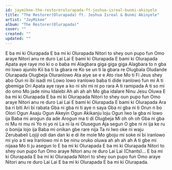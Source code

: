 ```yaml
---
id: jaymikee-the-restorerolurapada-ft-joshua-isreal-bunmi-akinyele
title: "The Restorer(Olurapada) ft. Joshua Isreal & Bunmi Akinyele"
artist: "JayMikee"
album: "The Restorer(Olurapada)"
cover: ""
created: ""
updated: ""
---
```


E ba mi ki Olurapada
E ba mi ki Olurapada
Nitori to shey oun pupo fun Omo araye
Nitori anu re duro Lai Lai
E bami ki Olurapada
E bami ki Olurapada
Apata aye raye mo ki o o baba mi
Alagbara giga giga giga
Alagbara to n gba mi lowo ajunilo
Kii ba ti la gbara re
Ko se un ti la gbara re
Olugbala
Oludande
Olurapada
Olugbeja
Oluranlowo
Ata aiye se e e
Ato rise
Mo ti Fi Jeus shey abo Oun ni ibi isadi mi
Lowo lowo iranlowo baba ti dide iranlowo fun mi
A ti gbemiga Ori Apata aye raye a ko ni shi mi ni po rara
A ti ramipada
A ti so mi do omo
Mo jade ninu Idalebi
Ah ah ah ah Mo gba idalare
Ninu Jesu Oluwa
E ba mi ki Olurapada
E ba mi ki Olurapada
Nitori to shey oun pupo fun Omo araye
Nitori anu re duro Lai Lai
E bami ki Olurapada
E bami ki Olurapada
Ara ba ri biti
Ari bi rabata
Gba ni gba ni ti aye n saya
Gba ni gba ni ti Orun n bo
Olori Ogun
Asaju Ogun
Akeyin Ogun
Akikanju loju Ogun
Iwo la gba ni lowo ija
Baba mi arogun da ade
Arogun ma ti di
Olugbeja Mi oh oh oh
Gba ni gba ni
Mu ni mu ni
Yo ni yo ni
La ni la ni
Olusegun
Aja segun
O gbe ni ni ija ke ru o bonija lojo ija
Baba mi onikan gbe rare nija
Ta ni Iwo oke ni waju Zerubabeli
Lojiji odi dan dan ki e di ite mole
Mo gboju mi soke ni bi iranlowo mi yio a ti wa
Iranlowo mi n be ninu oruko oluwa ah ah ah ah
A ti gbe mi nijaaa
Mo ti ju asegun lo
E ba mi ki Olurapada
E ba mi ki Olurapada
Nitori to shey oun pupo fun Omo araye
Nitori anu re duro Lai Lai
(Chants)...
E ba mi ki Olurapada
E ba mi ki Olurapada
Nitori to shey oun pupo fun Omo araye
Nitori anu re duro Lai Lai
E ba mi ki Olurapada
E ba mi ki Olurapada.